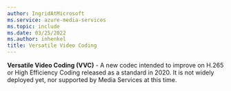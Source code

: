 ```yaml
---
author: IngridAtMicrosoft
ms.service: azure-media-services
ms.topic: include
ms.date: 03/25/2022
ms.author: inhenkel
title: Versatile Video Coding
---
```


**Versatile Video Coding (VVC)** - A new codec intended to improve on H.265 or High Efficiency Coding released as a standard in 2020.  It is not widely deployed yet, nor supported by Media Services at this time.
